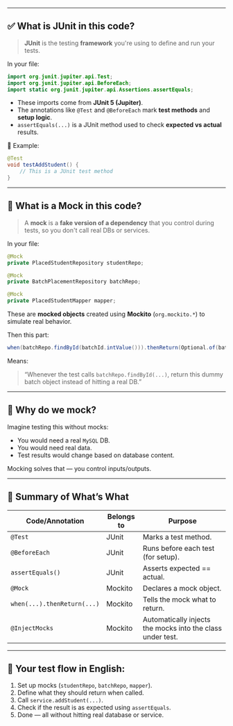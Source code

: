 
---

## ✅ What is **JUnit** in this code?

> **JUnit** is the testing **framework** you're using to define and run your tests.

In your file:

```java
import org.junit.jupiter.api.Test;
import org.junit.jupiter.api.BeforeEach;
import static org.junit.jupiter.api.Assertions.assertEquals;
```

* These imports come from **JUnit 5 (Jupiter)**.
* The annotations like `@Test` and `@BeforeEach` mark **test methods** and **setup logic**.
* `assertEquals(...)` is a JUnit method used to check **expected vs actual** results.

🧪 Example:

```java
@Test
void testAddStudent() {
    // This is a JUnit test method
}
```

---

## 🧪 What is a **Mock** in this code?

> A **mock** is a **fake version of a dependency** that you control during tests, so you don't call real DBs or services.

In your file:

```java
@Mock
private PlacedStudentRepository studentRepo;

@Mock
private BatchPlacementRepository batchRepo;

@Mock
private PlacedStudentMapper mapper;
```

These are **mocked objects** created using **Mockito** (`org.mockito.*`) to simulate real behavior.

Then this part:

```java
when(batchRepo.findById(batchId.intValue())).thenReturn(Optional.of(batch));
```

Means:

> “Whenever the test calls `batchRepo.findById(...)`, return this dummy batch object instead of hitting a real DB.”

---

## 🧠 Why do we mock?

Imagine testing this without mocks:

* You would need a real `MySQL` DB.
* You would need real data.
* Test results would change based on database content.

Mocking solves that — you control inputs/outputs.

---

## 🎯 Summary of What’s What

| Code/Annotation             | Belongs to | Purpose                                                    |
| --------------------------- | ---------- | ---------------------------------------------------------- |
| `@Test`                     | JUnit      | Marks a test method.                                       |
| `@BeforeEach`               | JUnit      | Runs before each test (for setup).                         |
| `assertEquals()`            | JUnit      | Asserts expected == actual.                                |
| `@Mock`                     | Mockito    | Declares a mock object.                                    |
| `when(...).thenReturn(...)` | Mockito    | Tells the mock what to return.                             |
| `@InjectMocks`              | Mockito    | Automatically injects the mocks into the class under test. |

---

## 🧪 Your test flow in English:

1. Set up mocks (`studentRepo`, `batchRepo`, `mapper`).
2. Define what they should return when called.
3. Call `service.addStudent(...)`.
4. Check if the result is as expected using `assertEquals`.
5. Done — all without hitting real database or service.

